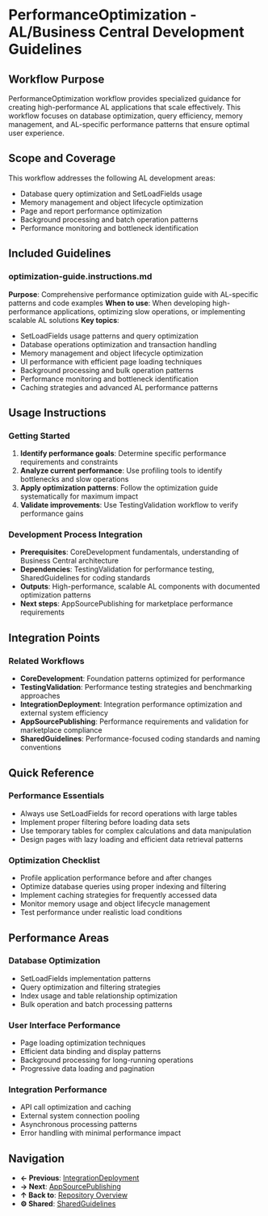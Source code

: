 # PerformanceOptimization - AL/Business Central Development Guidelines

## Workflow Purpose

PerformanceOptimization workflow provides specialized guidance for creating high-performance AL applications that scale effectively. This workflow focuses on database optimization, query efficiency, memory management, and AL-specific performance patterns that ensure optimal user experience.

## Scope and Coverage

This workflow addresses the following AL development areas:
- Database query optimization and SetLoadFields usage
- Memory management and object lifecycle optimization
- Page and report performance optimization
- Background processing and batch operation patterns
- Performance monitoring and bottleneck identification

## Included Guidelines

### optimization-guide.instructions.md
**Purpose**: Comprehensive performance optimization guide with AL-specific patterns and code examples
**When to use**: When developing high-performance applications, optimizing slow operations, or implementing scalable AL solutions
**Key topics**:
- SetLoadFields usage patterns and query optimization
- Database operations optimization and transaction handling
- Memory management and object lifecycle optimization
- UI performance with efficient page loading techniques
- Background processing and bulk operation patterns
- Performance monitoring and bottleneck identification
- Caching strategies and advanced AL performance patterns

## Usage Instructions

### Getting Started
1. **Identify performance goals**: Determine specific performance requirements and constraints
2. **Analyze current performance**: Use profiling tools to identify bottlenecks and slow operations
3. **Apply optimization patterns**: Follow the optimization guide systematically for maximum impact
4. **Validate improvements**: Use TestingValidation workflow to verify performance gains

### Development Process Integration
- **Prerequisites**: CoreDevelopment fundamentals, understanding of Business Central architecture
- **Dependencies**: TestingValidation for performance testing, SharedGuidelines for coding standards
- **Outputs**: High-performance, scalable AL components with documented optimization patterns
- **Next steps**: AppSourcePublishing for marketplace performance requirements

## Integration Points

### Related Workflows
- **CoreDevelopment**: Foundation patterns optimized for performance
- **TestingValidation**: Performance testing strategies and benchmarking approaches
- **IntegrationDeployment**: Integration performance optimization and external system efficiency
- **AppSourcePublishing**: Performance requirements and validation for marketplace compliance
- **SharedGuidelines**: Performance-focused coding standards and naming conventions

## Quick Reference

### Performance Essentials
- Always use SetLoadFields for record operations with large tables
- Implement proper filtering before loading data sets
- Use temporary tables for complex calculations and data manipulation
- Design pages with lazy loading and efficient data retrieval patterns

### Optimization Checklist
- Profile application performance before and after changes
- Optimize database queries using proper indexing and filtering
- Implement caching strategies for frequently accessed data
- Monitor memory usage and object lifecycle management
- Test performance under realistic load conditions

## Performance Areas

### Database Optimization
- SetLoadFields implementation patterns
- Query optimization and filtering strategies
- Index usage and table relationship optimization
- Bulk operation and batch processing patterns

### User Interface Performance
- Page loading optimization techniques
- Efficient data binding and display patterns
- Background processing for long-running operations
- Progressive data loading and pagination

### Integration Performance
- API call optimization and caching
- External system connection pooling
- Asynchronous processing patterns
- Error handling with minimal performance impact

## Navigation

- **← Previous**: [IntegrationDeployment](../IntegrationDeployment/README.md)
- **→ Next**: [AppSourcePublishing](../AppSourcePublishing/README.md)
- **↑ Back to**: [Repository Overview](../README.md)
- **⚙️ Shared**: [SharedGuidelines](../SharedGuidelines/README.md)
